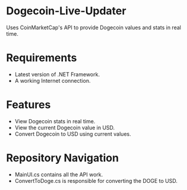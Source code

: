 # Dogecoin-Live-Updater
Uses CoinMarketCap's API to provide Dogecoin values and stats in real time.

# Requirements
- Latest version of .NET Framework.
- A working Internet connection.

# Features
- View Dogecoin stats in real time.
- View the current Dogecoin value in USD.
- Convert Dogecoin to USD using current values.

# Repository Navigation
- MainUI.cs contains all the API work.
- ConvertToDoge.cs is responsible for converting the DOGE to USD.
